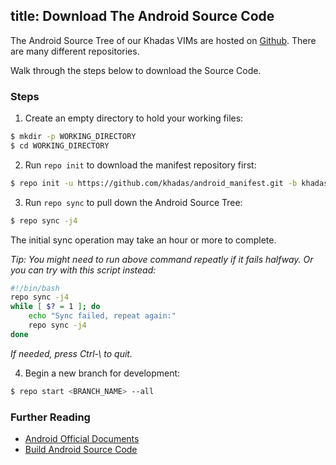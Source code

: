 title: Download The Android Source Code
---

The Android Source Tree of our Khadas VIMs are hosted on [Github](https://www.github.com/khadas). There are many different repositories.

Walk through the steps below to download the Source Code.

### Steps
1) Create an empty directory to hold your working files:
```sh
$ mkdir -p WORKING_DIRECTORY
$ cd WORKING_DIRECTORY
```

2) Run `repo init` to download the manifest repository first:

```sh
$ repo init -u https://github.com/khadas/android_manifest.git -b khadas-vim3-pie
```

3) Run `repo sync` to pull down the Android Source Tree:
```sh
$ repo sync -j4
```
The initial sync operation may take an hour or more to complete.

*Tip: You might need to run above command repeatly if it fails halfway. Or you can try with this script instead:*
```sh
#!/bin/bash
repo sync -j4
while [ $? = 1 ]; do
	echo "Sync failed, repeat again:"
	repo sync -j4
done
```
*If needed, press Ctrl-\ to quit.*

4) Begin a new branch for development:
```sh
$ repo start <BRANCH_NAME> --all
```

### Further Reading
* [Android Official Documents](https://source.android.com/source/downloading.html)
* [Build Android Source Code](/vim3/BuildAndroid.html)
